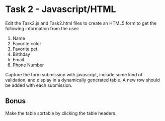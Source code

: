# Task 2 - Javascript/HTML

Edit the Task2.js and Task2.html files to create an HTML5 form to get the following information from the user:

1. Name
2. Favorite color
3. Favorite pet
4. Birthday
5. Email
6. Phone Number

Capture the form submission with javascript, include some kind of validation, and display in a dynamically generated table. 
A new row should be added with each submission.

## Bonus

Make the table sortable by clicking the table headers.